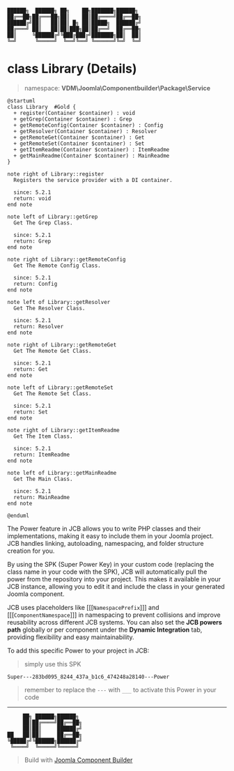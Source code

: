 ```
██████╗  ██████╗ ██╗    ██╗███████╗██████╗
██╔══██╗██╔═══██╗██║    ██║██╔════╝██╔══██╗
██████╔╝██║   ██║██║ █╗ ██║█████╗  ██████╔╝
██╔═══╝ ██║   ██║██║███╗██║██╔══╝  ██╔══██╗
██║     ╚██████╔╝╚███╔███╔╝███████╗██║  ██║
╚═╝      ╚═════╝  ╚══╝╚══╝ ╚══════╝╚═╝  ╚═╝
```
# class Library (Details)
> namespace: **VDM\Joomla\Componentbuilder\Package\Service**

```uml
@startuml
class Library  #Gold {
  + register(Container $container) : void
  + getGrep(Container $container) : Grep
  + getRemoteConfig(Container $container) : Config
  + getResolver(Container $container) : Resolver
  + getRemoteGet(Container $container) : Get
  + getRemoteSet(Container $container) : Set
  + getItemReadme(Container $container) : ItemReadme
  + getMainReadme(Container $container) : MainReadme
}

note right of Library::register
  Registers the service provider with a DI container.

  since: 5.2.1
  return: void
end note

note left of Library::getGrep
  Get The Grep Class.

  since: 5.2.1
  return: Grep
end note

note right of Library::getRemoteConfig
  Get The Remote Config Class.

  since: 5.2.1
  return: Config
end note

note left of Library::getResolver
  Get The Resolver Class.

  since: 5.2.1
  return: Resolver
end note

note right of Library::getRemoteGet
  Get The Remote Get Class.

  since: 5.2.1
  return: Get
end note

note left of Library::getRemoteSet
  Get The Remote Set Class.

  since: 5.2.1
  return: Set
end note

note right of Library::getItemReadme
  Get The Item Class.

  since: 5.2.1
  return: ItemReadme
end note

note left of Library::getMainReadme
  Get The Main Class.

  since: 5.2.1
  return: MainReadme
end note
 
@enduml
```

The Power feature in JCB allows you to write PHP classes and their implementations, making it easy to include them in your Joomla project. JCB handles linking, autoloading, namespacing, and folder structure creation for you.

By using the SPK (Super Power Key) in your custom code (replacing the class name in your code with the SPK), JCB will automatically pull the power from the repository into your project. This makes it available in your JCB instance, allowing you to edit it and include the class in your generated Joomla component.

JCB uses placeholders like [[[`NamespacePrefix`]]] and [[[`ComponentNamespace`]]] in namespacing to prevent collisions and improve reusability across different JCB systems. You can also set the **JCB powers path** globally or per component under the **Dynamic Integration** tab, providing flexibility and easy maintainability.

To add this specific Power to your project in JCB:

> simply use this SPK
```
Super---283bd095_8244_437a_b1c6_474248a28140---Power
```
> remember to replace the `---` with `___` to activate this Power in your code

---
```
     ██╗ ██████╗██████╗
     ██║██╔════╝██╔══██╗
     ██║██║     ██████╔╝
██   ██║██║     ██╔══██╗
╚█████╔╝╚██████╗██████╔╝
 ╚════╝  ╚═════╝╚═════╝
```
> Build with [Joomla Component Builder](https://git.vdm.dev/joomla/Component-Builder)

